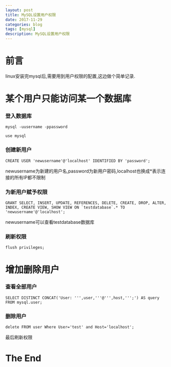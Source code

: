 ```yaml
---
layout: post
title: MySQL设置用户权限
date: 2017-11-29
categories: blog
tags: [mysql]
description: MySQL设置用户权限
---
```


# 前言

linux安装完mysql后,需要用到用户权限的配置,这边做个简单记录.

# 某个用户只能访问某一个数据库

### 登入数据库

	mysql -uusername -ppassword 
	
	use mysql  

### 创建新用户

	CREATE USER 'newusername'@'localhost' IDENTIFIED BY 'password';  
	
newusername为新建的用户名,password为新用户密码,localhost也换成*表示连接的所有IP都不限制

### 为新用户赋予权限

	GRANT SELECT, INSERT, UPDATE, REFERENCES, DELETE, CREATE, DROP, ALTER, INDEX, CREATE VIEW, SHOW VIEW ON `testdatabase`.* TO 'newusername'@'localhost';  

newusername可以查看testdatabase数据库

### 刷新权限

	flush privileges;

# 增加删除用户

### 查看全部用户

	SELECT DISTINCT CONCAT('User: ''',user,'''@''',host,''';') AS query FROM mysql.user;
	
### 删除用户

	delete FROM user Where User='test' and Host='localhost';
	
最后刷新权限

# The End